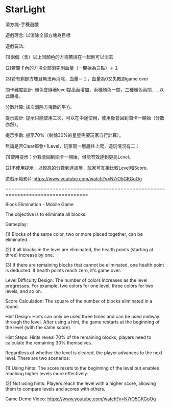 # StarLight
消方塊-手機遊戲

遊戲理念: 以消除全部方塊為目標

遊戲玩法: 

(1)兩個（含）以上同顏色的方塊若排在一起則可以消去

(2)若關卡內的方塊全部消完則血量（一開始為三點）＋１

(3)若有剩餘方塊且無法再消除，血量－１，血量為0又失敗即game over


關卡難度設計: 顏色會隨著level提高而增加，兩種顏色一關，三種顏色兩關……以此類推。

分數計算: 該次消除方塊數的平方。

提示設計: 提示只能使用三次，可以在中途使用，使用後會回到關卡一開始（分數亦然）。

提示步數: 提示70%（剩餘30%的星星需要玩家自行計算）。


無論是否Clear都會+1Level，玩家同一層層往上爬，遊玩情況有二：

(1)使用提示：分數會回到關卡一開始，但能有效達到更高Level。

(2)不使用提示：以較高的分數到達該層，玩家可互相比較Level和Score。

遊戲示範影片:https://www.youtube.com/watch?v=N7rO5GKGoOg

==================================================================================

Block Elimination - Mobile Game

The objective is to eliminate all blocks.

Gameplay:

(1) Blocks of the same color, two or more placed together, can be eliminated.

(2) If all blocks in the level are eliminated, the health points (starting at three) increase by one.

(3) If there are remaining blocks that cannot be eliminated, one health point is deducted. If health points reach zero, it's game over.

Level Difficulty Design: The number of colors increases as the level progresses. For example, two colors for one level, three colors for two levels, and so on.

Score Calculation: The square of the number of blocks eliminated in a round.

Hint Design: Hints can only be used three times and can be used midway through the level. After using a hint, the game restarts at the beginning of the level (with the same score).

Hint Steps: Hints reveal 70% of the remaining blocks; players need to calculate the remaining 30% themselves.

Regardless of whether the level is cleared, the player advances to the next level. There are two scenarios:

(1) Using hints: The score resets to the beginning of the level but enables reaching higher levels more effectively.

(2) Not using hints: Players reach the level with a higher score, allowing them to compare levels and scores with others.

Game Demo Video: https://www.youtube.com/watch?v=N7rO5GKGoOg
